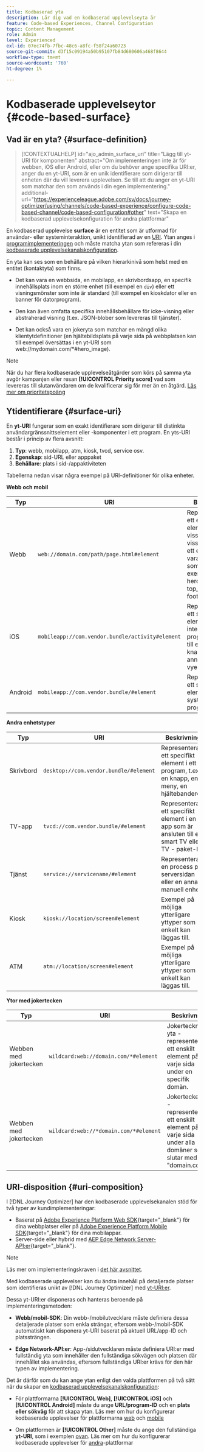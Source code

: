 ```yaml
---
title: Kodbaserad yta
description: Lär dig vad en kodbaserad upplevelseyta är
feature: Code-based Experiences, Channel Configuration
topic: Content Management
role: Admin
level: Experienced
exl-id: 07ec74fb-7fbc-48c6-a8fc-f58f24a60723
source-git-commit: d3f15c09194a50b95107fb84d680606a468f8644
workflow-type: tm+mt
source-wordcount: '760'
ht-degree: 1%

---
```


# Kodbaserade upplevelseytor {#code-based-surface}

## Vad är en yta? {#surface-definition}

>[!CONTEXTUALHELP]
>id="ajo_admin_surface_uri"
>title="Lägg till yt-URI för komponenten"
>abstract="Om implementeringen inte är för webben, iOS eller Android, eller om du behöver ange specifika URI:er, anger du en yt-URI, som är en unik identifierare som dirigerar till enheten där du vill leverera upplevelsen. Se till att du anger en yt-URI som matchar den som används i din egen implementering."
>additional-url="https://experienceleague.adobe.com/sv/docs/journey-optimizer/using/channels/code-based-experience/configure-code-based-channel/code-based-configuration#other" text="Skapa en kodbaserad upplevelsekonfiguration för andra plattformar"

En kodbaserad upplevelse **surface** är en entitet som är utformad för användar- eller systeminteraktion, unikt identifierad av en [URI](#surface-uri). Ytan anges i [programimplementeringen](code-based-prerequisites.md#implementation-prerequisites) och måste matcha ytan som refereras i din [kodbaserade upplevelsekanalskonfiguration](code-based-configuration.md).

En yta kan ses som en behållare på vilken hierarkinivå som helst med en entitet (kontaktyta) som finns.

* Det kan vara en webbsida, en mobilapp, en skrivbordsapp, en specifik innehållsplats inom en större enhet (till exempel en `div`) eller ett visningsmönster som inte är standard (till exempel en kioskdator eller en banner för datorprogram).<!--In retail, a kiosk is a digital display or small structure that businesses often place in high-traffic areas to engage customers.-->

* Den kan även omfatta specifika innehållsbehållare för icke-visning eller abstraherad visning (t.ex. JSON-blober som levereras till tjänster).

* Det kan också vara en jokeryta som matchar en mängd olika klientytdefinitioner (en hjältebildsplats på varje sida på webbplatsen kan till exempel översättas i en yt-URI som web://mydomain.com/*#hero_image).

>[!NOTE]
>
>När du har flera kodbaserade upplevelseåtgärder som körs på samma yta avgör kampanjen eller resan **[!UICONTROL Priority score]** vad som levereras till slutanvändaren om de kvalificerar sig för mer än en åtgärd. [Läs mer om prioritetspoäng](../conflict-prioritization/priority-scores.md)

## Ytidentifierare {#surface-uri}

En **yt-URI** fungerar som en exakt identifierare som dirigerar till distinkta användargränssnittselement eller -komponenter i ett program. En yts-URI består i princip av flera avsnitt:

1. **Typ**: webb, mobilapp, atm, kiosk, tvcd, service osv.
1. **Egenskap**: sid-URL eller apppaket
1. **Behållare**: plats i sid-/appaktiviteten

Tabellerna nedan visar några exempel på URI-definitioner för olika enheter.

**Webb och mobil**

| Typ | URI | Beskrivning |
| --------- | ----------- | ------- | 
| Webb | `web://domain.com/path/page.html#element` | Representerar ett enskilt element på en viss sida i en viss domän, där ett element kan vara en etikett som i följande exempel: hero_banner, top_nav, menu, footer osv. |
| iOS | `mobileapp://com.vendor.bundle/activity#element` | Representerar ett specifikt element i en intern programaktivitet, till exempel en knapp eller ett annat vyelement. |
| Android | `mobileapp://com.vendor.bundle/#element` | Representerar ett specifikt element i ett systemspecifikt program. |

**Andra enhetstyper**

| Typ | URI | Beskrivning |
| --------- | ----------- | ------- | 
| Skrivbord | `desktop://com.vendor.bundle/#element` | Representerar ett specifikt element i ett program, t.ex. en knapp, en meny, en hjältebanderoll. |
| TV-app | `tvcd://com.vendor.bundle/#element` | Representerar ett specifikt element i en app som är ansluten till en smart TV eller TV - paket-ID. |
| Tjänst | `service://servicename/#element` | Representerar en process på serversidan eller en annan manuell enhet. |
| Kiosk | `kiosk://location/screen#element` | Exempel på möjliga ytterligare yttyper som enkelt kan läggas till. |
| ATM | `atm://location/screen#element` | Exempel på möjliga ytterligare yttyper som enkelt kan läggas till. |

**Ytor med jokertecken**

| Typ | URI | Beskrivning |
| --------- | ----------- | ------- | 
| Webben med jokertecken | `wildcard:web://domain.com/*#element` | Jokertecknets yta - representerar ett enskilt element på varje sida under en specifik domän. |
| Webben med jokertecken | `wildcard:web://*domain.com/*#element` | Jokerteckenyta - representerar ett enskilt element på varje sida under alla domäner som slutar med &quot;domain.com&quot;. |

## URI-disposition {#uri-composition}

I [!DNL Journey Optimizer] har den kodbaserade upplevelsekanalen stöd för två typer av kundimplementeringar:

* Baserat på [Adobe Experience Platform Web SDK](https://experienceleague.adobe.com/docs/platform-learn/implement-web-sdk/overview.html?lang=sv-SE){target="_blank"} för dina webbplatser eller på [Adobe Experience Platform Mobile SDK](https://developer.adobe.com/client-sdks/documentation/){target="_blank"} för dina mobilappar.
* Server-side eller hybrid med [AEP Edge Network Server-API:er](https://experienceleague.adobe.com/docs/experience-platform/edge-network-server-api/data-collection/interactive-data-collection.html?lang=sv-SE){target="_blank"}.

>[!NOTE]
>
>Läs mer om implementeringskraven i [det här avsnittet](code-based-prerequisites.md#implementation-prerequisites).

Med kodbaserade upplevelser kan du ändra innehåll på detaljerade platser <!--(such as a specific location on a page, or inside a mobile native app)--> som identifieras unikt av [!DNL Journey Optimizer] med [yt-URI:er](#surface-uri).

Dessa yt-URI:er disponeras och hanteras beroende på implementeringsmetoden:

* **Webb/mobil-SDK**: Din webb-/mobilutvecklare måste definiera dessa detaljerade platser som enkla strängar, eftersom webb-/mobil-SDK automatiskt kan disponera yt-URI baserat på aktuell URL/app-ID och platssträngen.

* **Edge Network-API:er**: App-/sidutvecklaren måste definiera URI:er med fullständig yta som innehåller den fullständiga sökvägen och platsen där innehållet ska användas, eftersom fullständiga URI:er krävs för den här typen av implementering.

Det är därför som du kan ange ytan enligt den valda plattformen på två sätt när du skapar en [kodbaserad upplevelsekanalskonfiguration](code-based-configuration.md):

* För plattformarna **[!UICONTROL Web]**, **[!UICONTROL iOS]** och **[!UICONTROL Android]** måste du ange **URL/program-ID** och en **plats eller sökväg** för att skapa ytan. Läs mer om hur du konfigurerar kodbaserade upplevelser för plattformarna [web](code-based-configuration.md#web) och [mobile](code-based-configuration.md#mobile)

* Om plattformen är **[!UICONTROL Other]** måste du ange den fullständiga **yt-URI**, som i exemplen [ ovan](#surface-uri). Läs mer om hur du konfigurerar kodbaserade upplevelser för [andra](code-based-configuration.md#other)-plattformar
